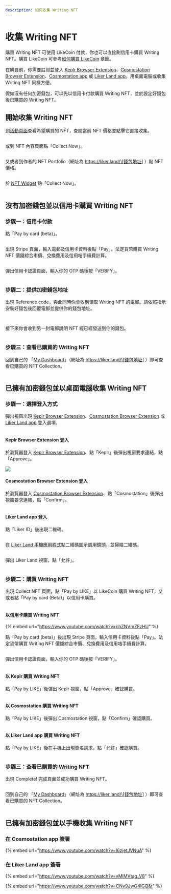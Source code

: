 ```yaml
---
description: 如何收集 Writing NFT
---
```


# 收集 Writing NFT

購買 Writing NFT 可使用 LikeCoin 付款，你也可以直接刷信用卡購買 Writing NFT。購買 LikeCoin 可參考[如何購買 LikeCoin](../trade/buy-likecoin.md) 章節。

在購買前，你需要註冊並登入 [Keplr Browser Extension](../wallet/keplr/)、[Cosmostation Browser Extension](../wallet/cosmostation/)、[Cosmostation app](../wallet/cosmostation-mobile/) 或 [Liker Land app](../../user-guide/liker-land/download.md)。用桌面電腦或收集 Writing NFT 同樣方便。

假如沒有任何加密錢包，可以先以信用卡付款購買 Writing NFT，並於設定好錢包後已購買的 Writing NFT。

## 開始收集 Writing NFT

到[活動頁面](https://liker.land/campaign/writing-nft)查看希望購買的 NFT，查閱當前 NFT 價格並點擊它直接收集。

<figure><img src="../../.gitbook/assets/Buy NFT 01.png" alt=""><figcaption></figcaption></figure>

或到 NFT 內容頁面點「Collect Now」。

<figure><img src="../../.gitbook/assets/Buy NFT 02.png" alt=""><figcaption></figcaption></figure>

又或者到作者的 NFT Portfolio（網址為 https://liker.land/\[錢包地址] ）點 NFT 價格。

<figure><img src="../../.gitbook/assets/Buy NFT 03.png" alt=""><figcaption></figcaption></figure>

於 [NFT Widget](nft-widget.md) 點「Collect Now」。

<figure><img src="../../.gitbook/assets/Buy NFT 16.png" alt=""><figcaption></figcaption></figure>

## 沒有加密錢包並以信用卡購買 Writing NFT

### 步驟一：信用卡付款

點「Pay by card (beta)」。

<figure><img src="../../.gitbook/assets/pay by card 1.png" alt=""><figcaption></figcaption></figure>

出現 Stripe 頁面，輸入電郵及信用卡資料後點「Pay」。法定貨幣購買 Writing NFT 價錢綜合市價、兌換費用及信用咭手續費計算。

<figure><img src="../../.gitbook/assets/pay by card 2.png" alt=""><figcaption></figcaption></figure>

彈出信用卡認證頁面，輸入你的 OTP 碼後按「VERIFY」。

<figure><img src="../../.gitbook/assets/pay by card 3.png" alt=""><figcaption></figcaption></figure>

### 步驟二：提供加密錢包地址

出現 Reference code，與此同時你會收到領取 Writing NFT 的電郵。請依照指示安裝好錢包後回覆電郵並提供你的錢包地址。

<figure><img src="../../.gitbook/assets/pay by card 4.png" alt=""><figcaption></figcaption></figure>

<figure><img src="../../.gitbook/assets/pay by card 5.png" alt=""><figcaption></figcaption></figure>

接下來你會收到另一封電郵說明 NFT 經已經發送到你的錢包。

<figure><img src="../../.gitbook/assets/pay by card 6.png" alt=""><figcaption></figcaption></figure>

### 步驟三：查看已購買的 Writing NFT

回到自己的 「[My Dashboard](https://liker.land/dashboard)」（網址為 https://liker.land/\[錢包地址] ）即可查看已購買的 NFT Collection。

<figure><img src="../../.gitbook/assets/Buy NFT 12.png" alt=""><figcaption></figcaption></figure>

## 已擁有加密錢包並以桌面電腦收集 Writing NFT

### 步驟一：選擇登入方式

彈出視窗出現 [Keplr Browser Extension](../wallet/keplr/)、[Cosmostation Browser Extension](../wallet/cosmostation/) 或 [Liker Land app](../../user-guide/liker-land/download.md) 登入選項。

<figure><img src="../../.gitbook/assets/Buy NFT 04.png" alt=""><figcaption></figcaption></figure>

#### Keplr Browser Extension 登入

於瀏覽器登入 [Keplr Browser Extension](../wallet/keplr/)、點「Keplr」後彈出視窗要求連結，點「Approve」。

![](<../../.gitbook/assets/Buy NFT 05.png>)

#### Cosmostation Browser Extension 登入

於瀏覽器登入 [Cosmostation Browser Extension](../wallet/cosmostation/)、點「Cosmostation」後彈出視窗要求連結，點「Confirm」。

<figure><img src="../../.gitbook/assets/Buy NFT 13.png" alt=""><figcaption></figcaption></figure>

#### Liker Land app 登入

點「Liker ID」後出現二維碼。

<figure><img src="../../.gitbook/assets/Buy NFT 08.png" alt=""><figcaption></figcaption></figure>

在 [Liker Land 手機應用程式](../../user-guide/liker-land/download.md)點二維碼圖示調用鏡頭，並掃瞄二維碼。

<figure><img src="../../.gitbook/assets/Buy NFT 09.png" alt=""><figcaption></figcaption></figure>

彈出 Liker Land 視窗，點「允許」。

<figure><img src="../../.gitbook/assets/Buy NFT 10.png" alt=""><figcaption></figcaption></figure>

### 步驟二：購買 Writing NFT

出現 Collect NFT 頁面，點「Pay by LIKE」以 LikeCoin 購買 Writing NFT，又或者點「Pay by card (Beta)」以信用卡購買。

<figure><img src="../../.gitbook/assets/Buy NFT 06.png" alt=""><figcaption></figcaption></figure>

#### 以信用卡購買 Writing NFT

{% embed url="https://www.youtube.com/watch?v=chZNVmZFzHU" %}

點「Pay by card (beta)」後出現 Stripe 頁面，輸入信用卡資料後點「Pay」。法定貨幣購買 Writing NFT 價錢綜合市價、兌換費用及信用咭手續費計算。

<figure><img src="../../.gitbook/assets/Buy NFT 17.png" alt=""><figcaption></figcaption></figure>

彈出信用卡認證頁面，輸入你的 OTP 碼後按「VERIFY」。

<figure><img src="../../.gitbook/assets/Buy NFT 18.png" alt=""><figcaption></figcaption></figure>

#### 以 Keplr 購買 Writing NFT

點「Pay by LIKE」後彈出 Keplr 視窗，點「Approve」確認購買。

<figure><img src="../../.gitbook/assets/Buy NFT 07.png" alt=""><figcaption></figcaption></figure>

#### 以 Cosmostation 購買 Writing NFT

點「Pay by LIKE」後彈出 Cosmostation 視窗，點「Confirm」確認購買。

<figure><img src="../../.gitbook/assets/Buy NFT 14.png" alt=""><figcaption></figcaption></figure>

#### 以 Liker Land app 購買 Writing NFT

點「Pay by LIKE」後在手機上出現簽名請求，點「允許」確認購買。

<figure><img src="../../.gitbook/assets/Buy NFT 11.png" alt=""><figcaption></figcaption></figure>

### 步驟三：查看已購買的 Writing NFT

出現 Complete!  完成頁面並成功購買 Writing NFT。

<figure><img src="../../.gitbook/assets/Buy NFT 15.png" alt=""><figcaption></figcaption></figure>

回到自己的 「[My Dashboard](https://liker.land/dashboard)」（網址為 https://liker.land/\[錢包地址] ）即可查看已購買的 NFT Collection。

<figure><img src="../../.gitbook/assets/Buy NFT 12.png" alt=""><figcaption></figcaption></figure>

## 已擁有加密錢包並以手機收集 Writing NFT

### 在 Cosmostation app 簽署

{% embed url="https://www.youtube.com/watch?v=l6zjetJVNuA" %}

### 在 Liker Land app 簽署

{% embed url="https://www.youtube.com/watch?v=vMlMVtag_V8" %}

{% embed url="https://www.youtube.com/watch?v=CNv9JwG4IGQ&t" %}
